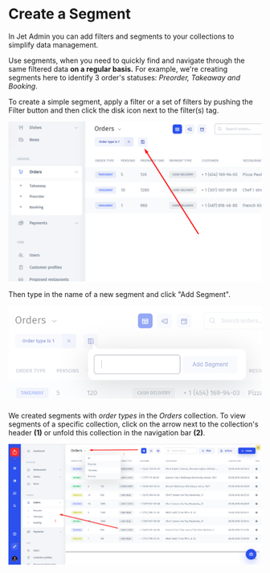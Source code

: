# Create a Segment

In Jet Admin you can add filters and segments to your collections to simplify data management.

Use segments, when you need to quickly find and navigate through the same filtered data **on a regular basis.** For example, we're creating segments here to identify 3 order's statuses: _Preorder, Takeaway and Booking_. 

To create a simple segment, apply a filter or a set of filters by pushing the Filter button and then click the disk icon next to the filter\(s\) tag. 

![](../../.gitbook/assets/image%20%2834%29.png)

Then type in the name of a new segment and click "Add Segment". 

![](../../.gitbook/assets/image%20%28176%29.png)

### 

We created segments with _order types_ in the _Orders_ collection. To view segments of a specific collection, click on the arrow next to the collection's header **\(1\)** or unfold this collection in the navigation bar **\(2\)**.

![](../../.gitbook/assets/image%20%28121%29.png)

### 

